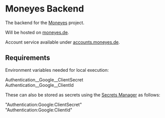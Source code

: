 # Moneyes Backend
The backend for the [Moneyes](https://github.com/tobibodamer/moneyes) project.

Will be hosted on [moneyes.de](https://moneyes.de).

Account service available under [accounts.moneyes.de](https://accounts.moneyes.de).

## Requirements

Environment variables needed for local execution:

Authentication__Google__ClientSecret <br />
Authentication__Google__ClientId <br />

These can also be stored as secrets using the [Secrets Manager](https://docs.microsoft.com/en-us/aspnet/core/security/app-secrets?) as follows:

"Authentication:Google:ClientSecret" <br />
"Authentication:Google:ClientId" <br />

